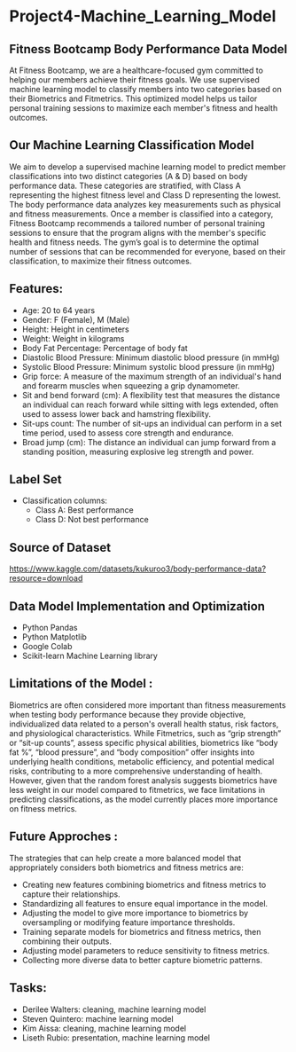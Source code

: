 # Project4-Machine_Learning_Model

## Fitness Bootcamp Body Performance Data Model

 At Fitness Bootcamp, we are a healthcare-focused gym committed to helping our members achieve their fitness goals. We use supervised machine learning model to classify members into two categories based on their Biometrics and Fitmetrics. This optimized model helps us tailor personal training sessions to maximize each member's fitness and health outcomes.

## Our Machine Learning Classification Model

We aim to develop a supervised machine learning model to predict member classifications into two distinct categories (A & D) based on body performance data. These categories are stratified, with Class A representing the highest fitness level and Class D representing the lowest. The body performance data analyzes key measurements such as physical and fitness measurements. Once a member is classified into a category, Fitness Bootcamp recommends a tailored number of personal training sessions to ensure that the program aligns with the member's specific health and fitness needs. The gym’s goal is to determine the optimal number of sessions that can be recommended for everyone, based on their classification, to maximize their fitness outcomes.


## Features:
- Age: 20 to 64 years
- Gender: F (Female), M (Male)
- Height: Height in centimeters
-	Weight: Weight in kilograms
-	Body Fat Percentage: Percentage of body fat
-	Diastolic Blood Pressure: Minimum diastolic blood pressure (in mmHg)
-	Systolic Blood Pressure: Minimum systolic blood pressure (in mmHg)
-	Grip force: A measure of the maximum strength of an individual's hand and forearm muscles when squeezing a grip dynamometer.
-	Sit and bend forward (cm): A flexibility test that measures the distance an individual can reach forward while sitting with legs extended, often used to assess lower back and hamstring flexibility.
-	Sit-ups count: The number of sit-ups an individual can perform in a set time period, used to assess core strength and endurance.
-	Broad jump (cm): The distance an individual can jump forward from a standing position, measuring explosive leg strength and power.


## Label Set

- Classification columns:  
  -	Class A: Best performance
  -	Class D:  Not best performance 

## Source of Dataset

https://www.kaggle.com/datasets/kukuroo3/body-performance-data?resource=download

## Data Model Implementation and Optimization

-	Python Pandas 
-	Python Matplotlib 
-	Google Colab
-	Scikit-learn Machine Learning library  


## Limitations of the Model :
Biometrics are often considered more important than fitness measurements when testing body performance because they provide objective, individualized data related to a person's overall health status, risk factors, and physiological characteristics. While Fitmetrics, such as “grip strength” or “sit-up counts”, assess specific physical abilities, biometrics like “body fat %”, “blood pressure”, and “body composition” offer insights into underlying health conditions, metabolic efficiency, and potential medical risks, contributing to a more comprehensive understanding of health. However, given that the random forest analysis suggests biometrics have less weight in our model compared to fitmetrics, we face limitations in predicting classifications, as the model currently places more importance on fitness metrics.

## Future Approches :

The strategies that can help create a more balanced model that appropriately considers both biometrics and fitness metrics are:

-	Creating new features combining biometrics and fitness metrics to capture their relationships.
-	Standardizing all features to ensure equal importance in the model.
-	Adjusting the model to give more importance to biometrics by oversampling or modifying feature importance thresholds.
-	Training separate models for biometrics and fitness metrics, then combining their outputs.
-	Adjusting model parameters to reduce sensitivity to fitness metrics.
-	Collecting more diverse data to better capture biometric patterns.

## Tasks: 

-	Derilee Walters: cleaning, machine learning model
-	Steven Quintero: machine learning model 
-	Kim Aissa: cleaning, machine learning model
-	Liseth Rubio: presentation, machine learning model
